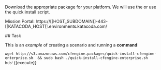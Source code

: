 Download the appropriate package for your platform. We will use the  or use the quick install script.

Mission Portal: https://[[HOST_SUBDOMAIN]]-443-[[KATACODA_HOST]].environments.katacoda.com/

## Task

This is an _example_ of creating a scenario and running a **command**

`wget http://s3.amazonaws.com/cfengine.packages/quick-install-cfengine-enterprise.sh  && sudo bash ./quick-install-cfengine-enterprise.sh hub'`{{execute}}
